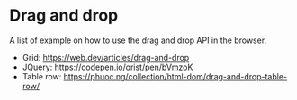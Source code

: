 # Drag and drop

A list of example on how to use the drag and drop API in the browser.

- Grid: https://web.dev/articles/drag-and-drop
- JQuery: https://codepen.io/orist/pen/bVmzoK
- Table row: https://phuoc.ng/collection/html-dom/drag-and-drop-table-row/

